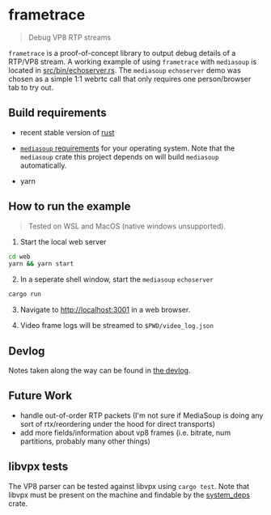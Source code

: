 # frametrace

> Debug VP8 RTP streams

`frametrace` is a proof-of-concept library to output debug details of a RTP/VP8 stream. A working example of using `frametrace` with `mediasoup` is located in [src/bin/echoserver.rs](src/bin/echoserver.rs). The `mediasoup` `echoserver` demo was chosen as a simple 1:1 webrtc call that only requires one person/browser tab to try out.

## Build requirements

- recent stable version of [rust](https://rustup.rs/)

- [`mediasoup` requirements](https://mediasoup.org/documentation/v3/mediasoup/installation/) for your operating system. Note that the `mediasoup` crate this project depends on will build `mediasoup` automatically.

- yarn

## How to run the example

> Tested on WSL and MacOS (native windows unsupported).

1. Start the local web server

```bash
cd web
yarn && yarn start
```

2. In a seperate shell window, start the `mediasoup` `echoserver`

```bash
cargo run
```

3. Navigate to [http://localhost:3001](http://localhost:3001) in a web browser.

4. Video frame logs will be streamed to `$PWD/video_log.json`

## Devlog

Notes taken along the way can be found in [the devlog](devlog.md).

## Future Work

- handle out-of-order RTP packets (I'm not sure if MediaSoup is doing any sort of rtx/reordering under the hood for direct transports)
- add more fields/information about vp8 frames (i.e. bitrate, num partitions, probably many other things)

## libvpx tests

The VP8 parser can be tested against libvpx using `cargo test`. Note that libvpx must be present on the machine and findable by the [system_deps](https://crates.io/crates/system-deps) crate.
